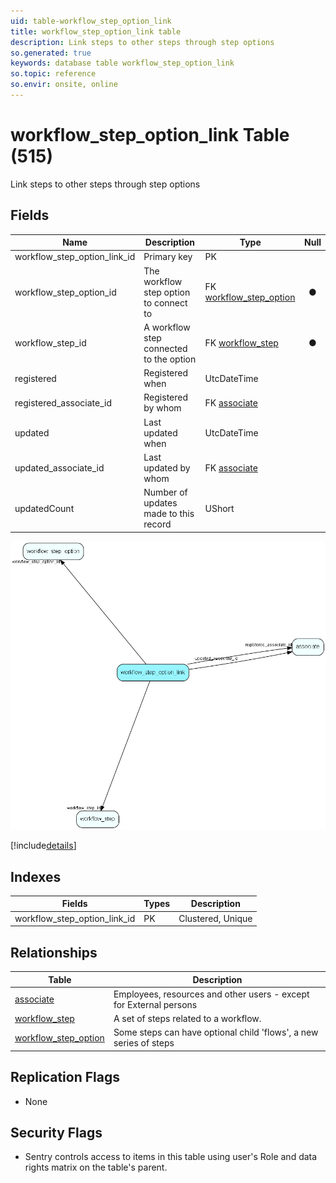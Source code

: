 ```yaml
---
uid: table-workflow_step_option_link
title: workflow_step_option_link table
description: Link steps to other steps through step options
so.generated: true
keywords: database table workflow_step_option_link
so.topic: reference
so.envir: onsite, online
---
```


# workflow\_step\_option\_link Table (515)

Link steps to other steps through step options

## Fields

| Name | Description | Type | Null |
|------|-------------|------|:----:|
|workflow\_step\_option\_link\_id|Primary key|PK| |
|workflow\_step\_option\_id|The workflow step option to connect to|FK [workflow_step_option](workflow-step-option.md)|&#x25CF;|
|workflow\_step\_id|A workflow step connected to the option|FK [workflow_step](workflow-step.md)|&#x25CF;|
|registered|Registered when|UtcDateTime| |
|registered\_associate\_id|Registered by whom|FK [associate](associate.md)| |
|updated|Last updated when|UtcDateTime| |
|updated\_associate\_id|Last updated by whom|FK [associate](associate.md)| |
|updatedCount|Number of updates made to this record|UShort| |


![workflow_step_option_link table relationship diagram](./media/workflow_step_option_link.png)

[!include[details](./includes/workflow-step-option-link.md)]

## Indexes

| Fields | Types | Description |
|--------|-------|-------------|
|workflow\_step\_option\_link\_id |PK |Clustered, Unique |

## Relationships

| Table|  Description |
|------|-------------|
|[associate](associate.md)  |Employees, resources and other users - except for External persons |
|[workflow\_step](workflow-step.md)  |A set of steps related to a workflow. |
|[workflow\_step\_option](workflow-step-option.md)  |Some steps can have optional child &apos;flows&apos;, a new series of steps |


## Replication Flags

* None

## Security Flags

* Sentry controls access to items in this table using user's Role and data rights matrix on the table's parent.

